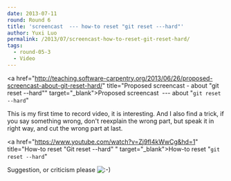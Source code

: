 ```yaml
---
date: 2013-07-11
round: Round 6
title: 'screencast  --- how-to reset "git reset ---hard"'
author: Yuxi Luo
permalink: /2013/07/screencast-how-to-reset-git-reset-hard/
tags:
  - round-05-3
  - Video
---
```

<a href="http://teaching.software-carpentry.org/2013/06/26/proposed-screencast-about-git-reset-hard/" title="Proposed screencast - about "git reset --hard"" target="_blank">Proposed screencast  --- about "`git reset --hard`"</a>

This is my first time to record video, it is interesting. And I also find a trick, if you say something wrong, don't reexplain the wrong part, but speak it in right way, and cut the wrong part at last.

<a href="https://www.youtube.com/watch?v=Zj9fl4kWwCg&hd=1" title="How-to reset "Git reset --hard" " target="_blank">How-to reset "`git reset --hard`"</a>

Suggestion, or criticism please <img src="http://localhost:8080/wp-includes/images/smilies/icon_smile.gif" alt=":-)" class="wp-smiley" />
